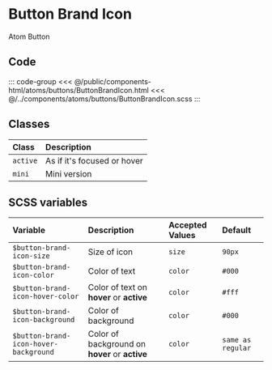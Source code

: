 # Button Brand Icon 
<Badge type="tip">Atom</Badge> <Badge type="info">Button</Badge>

## Code

<div class="dev-section">
    <!--@include: ../../public/components-html/atoms/buttons/ButtonBrandIcon.html -->
</div>

::: code-group
<<< @/public/components-html/atoms/buttons/ButtonBrandIcon.html
<<< @/../components/atoms/buttons/ButtonBrandIcon.scss
:::


## Classes

| Class      | Description                   |
|:-----------|:------------------------------|
| `active`   | As if it's focused or hover   |
| `mini`     | Mini version                  |

## SCSS variables

| Variable                              | Description                                    | Accepted Values | Default           |
|:--------------------------------------|:-----------------------------------------------|:----------------|:------------------|
| `$button-brand-icon-size`             | Size of icon                                   | `size`          | `90px`            |
| `$button-brand-icon-color`            | Color of text                                  | `color`         | `#000`            |
| `$button-brand-icon-hover-color`      | Color of text on **hover** or **active**       | `color`         | `#fff`            |
| `$button-brand-icon-background`       | Color of background                            | `color`         | `#000`            |
| `$button-brand-icon-hover-background` | Color of background on **hover** or **active** | `color`         | `same as regular` |

<style lang="scss">
@import "docs/theme.scss";

$button-brand-icon-background: $primary-color;
$button-brand-icon-hover-background: $secondary-color;
// automatic contrast
$button-brand-icon-hover-color: guebbit-contrast($button-brand-icon-hover-background);

@import "components/atoms/buttons/ButtonBrandIcon.scss";
</style>